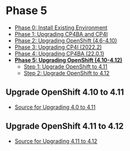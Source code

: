 # Phase 5

- [Phase 0: Install Existing Environment](https://github.ibm.com/Gabriel-Hicks/upgradeDocs/blob/main/phases/phase-0.md)
- [Phase 1: Upgrading CP4BA and CP4I](https://github.ibm.com/Gabriel-Hicks/upgradeDocs/blob/main/phases/phase-1.md)
- [Phase 2: Upgrading OpenShift (4.6-4.10)](https://github.ibm.com/Gabriel-Hicks/upgradeDocs/blob/main/phases/phase-2.md)
- [Phase 3: Upgrading CP4I (2022.2)](https://github.ibm.com/Gabriel-Hicks/upgradeDocs/blob/main/phases/phase-3.md)
- [Phase 4: Upgrading CP4BA (22.0.1)](https://github.ibm.com/Gabriel-Hicks/upgradeDocs/blob/main/phases/phase-4.md)
- [**Phase 5: Upgrading OpenShift (4.10-4.12)**](https://github.ibm.com/Gabriel-Hicks/upgradeDocs/blob/main/phases/phase-5.md)
  - [Step 1: Upgrade OpenShift to 4.11](upgrade-openshift-410-to-411)
  - [Step 2: Upgrade OpenShift to 4.12](upgrade-openshift-411-to-412)

## Upgrade OpenShift 4.10 to 4.11

- [Source for Upgrading 4.0 to 4.11](https://docs.openshift.com/container-platform/4.11/updating/updating-cluster-within-minor.html)

<!-- ### TODO -->

## Upgrade OpenShift 4.11 to 4.12

- [Source for Upgrading 4.11 to 4.12](https://docs.openshift.com/container-platform/4.12/updating/updating-cluster-within-minor.html)

<!-- ### TODO -->
